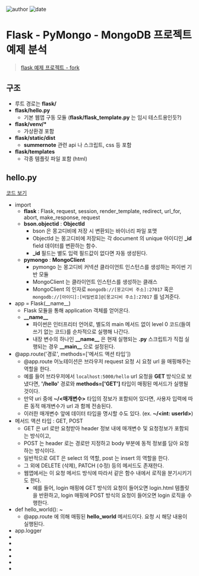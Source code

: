 
![author](https://img.shields.io/badge/author-daesungRa-lightgray.svg?style=flat-square)
![date](https://img.shields.io/badge/date-190508-lightgray.svg?style=flat-square)

# Flask - PyMongo - MongoDB 프로젝트 예제 분석

> [flask 예제 프로젝트 - fork](https://github.com/daesungRa/flask)

## 구조

- 루트 경로는 **flask/**
- **flask/hello.py**
    * 기본 웹앱 구동 모듈 (**flask/flask_template.py** 는 임시 테스트용인듯?)
- __flask/venv/*__
    * 가상환경 포함
- **flask/static/dist**
    * **summernote** 관련 api 나 스크립트, css 등 포함
- **flask/templates**
    * 각종 템플릿 파일 포함 (html)

## hello.py

<a href='https://github.com/daesungRa/flask/blob/master/hello.py' about='_blank'>코드 보기</a>

- import
    * **flask** : Flask, request, session, render_template, redirect, url_for, abort, make_response, request
    * **bson.objectid** : **ObjectId**
        - bson 은 몽고디비에 저장 시 변환되는 바이너리 파일 포맷
        - ObjectId 는 몽고디비에 저장되는 각 document 의 unique 아이디인 **_id** field 데이터를 변환하는 함수.
        - **_id** 필드는 별도 입력 필드값이 없다면 자동 생성된다.
    * **pymongo** : **MongoClient**
        - pymongo 는 몽고디비 커넥션 클라이언트 인스턴스를 생성하는 파이썬 기반 모듈
        - MongoClient 는 클라이언트 인스턴스를 생성하는 클래스
        - MongoClient 의 인자로 ```mongodb://[몽고디비 주소]:27017``` 혹은 ```mongodb://[아이디]:[비밀번호]@[몽고디비 주소]:27017``` 를 넘겨준다.
- app = Flask(\_\_name\_\_)
    * Flask 모듈을 통해 application 객체를 얻어온다.
    * **\_\_name__**
        - 파이썬은 인터프리터 언어로, 별도의 main 메서드 없이 level 0 코드(들여쓰기 없는 코드)를 순차적으로 실행해 나간다.
        - 내장 변수의 하나인 **\_\_name__** 은 현재 실행되는 **.py** 스크립트가 직접 실행되는 경우 **\_\_main__** 으로 설정된다.
- @app.route('경로', methods=['메서드 액션 타입'])
    * @app.route 어노테이션은 브라우저 request 요청 시 요청 url 을 매핑해주는 역할을 한다.
    * 예를 들어 브라우저에서 ```localhost:5000/hello``` url 요청을 **GET** 방식으로 보냈다면, **'/hello'** 경로와 **methods=['GET']** 타입이 매핑된 메서드가 실행될 것이다.
    * 만약 uri 중에 **~/<매개변수>** 타입의 정보가 포함되어 있다면, 사용자 입력에 따른 동적 매개변수가 url 과 함께 전송된다.
    * 이러한 매개변수 앞에 데이터 타입을 명시할 수도 있다. (ex. **~/<int: userId>**)
- 메서드 액션 타입 : GET, POST
    * GET 은 url 로만 요청받아 header 정보 내에 매개변수 및 요청정보가 포함되는 방식이고,
    * POST 는 header 로는 경로만 지정하고 body 부분에 동적 정보를 담아 요청하는 방식이다.
    * 일반적으로 GET 은 select 의 역할, post 는 insert 의 역할을 한다.
    * 그 외에 DELETE (삭제), PATCH (수정) 등의 메서드도 존재한다.
    * 웹앱에서는 이 요청 메서드 방식에 따라서 같은 함수 내에서 로직을 분기시키기도 한다.
        - 예를 들어, login 매핑에 GET 방식의 요청이 들어오면 login.html 템플릿을 반환하고, login 매핑에 POST 방식의 요청이 들어오면 login 로직을 수행한다.
- def hello_world(): ~
    * @app.route 에 의해 매핑된 **hello_world** 메서드이다. 요청 시 해당 내용이 실행된다.
- app.logger
- 
- 
- 
- 
- 
- 





